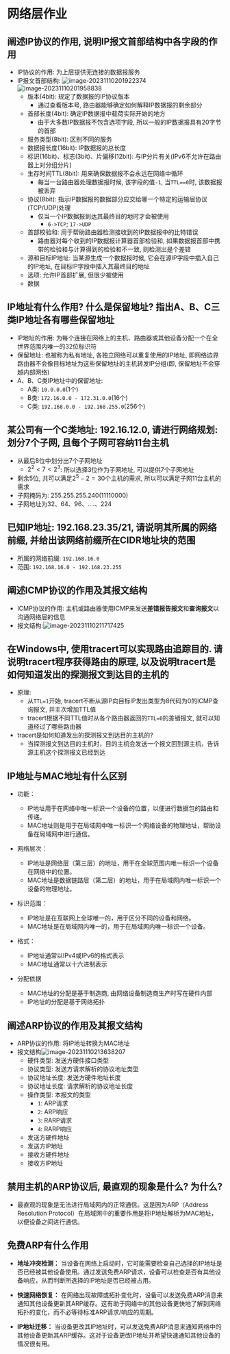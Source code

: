 # 网络层作业

## 阐述IP协议的作用, 说明IP报文首部结构中各字段的作用

- IP协议的作用: 为上层提供无连接的数据报服务
- IP报文首部结构: ![image-20231110201922374](https://jiunian-pic-1310185536.cos.ap-nanjing.myqcloud.com/picgo%2Fimage-20231110201922374.png)![image-20231110201958838](https://jiunian-pic-1310185536.cos.ap-nanjing.myqcloud.com/picgo%2Fimage-20231110201958838.png)
  - 版本(4bit): 规定了数据报的IP协议版本
    - 通过查看版本号, 路由器能够确定如何解释IP数据报的剩余部分
  - 首部长度(4bit): 确定IP数据报中载荷实际开始的地方
    - 由于大多数IP数据报不包含选项字段, 所以一般的IP数据报具有20字节的首部
  - 服务类型(8bit): 区别不同的服务
  - 数据报长度(16bit): IP数据报的总长度
  - 标识(16bit)、标志(3bit)、片偏移(12bit): 与IP分片有关(IPv6不允许在路由器上对分组分片)
  - 生存时间TTL(8bit): 用来确保数据报不会永远在网络中循环
    - 每当一台路由器处理数据报时候, 该字段的值`-1`, 当`TTL==0`时, 该数据报被丢弃
  - 协议(8bit): 指示IP数据报的数据部分应交给哪一个特定的运输层协议(TCP/UDP)处理
    - 仅当一个IP数据报到达其最终目的地时才会被使用
      - `6->TCP`; `17->UDP`
  - 首部校验和: 用于帮助路由器检测接收到的IP数据报中的比特错误
    - 路由器对每个收到的IP数据报计算器首部检验和, 如果数据报首部中携带的检验和与计算得到的检验和不一致, 则检测出是个差错
  - 源和目标IP地址: 当某源生成一个数据报时候, 它会在源IP字段中插入自己的IP地址, 在目标IP字段中插入其最终目的地址
  - 选项: 允许IP首部扩展, 但很少被使用
  - 数据

## IP地址有什么作用? 什么是保留地址? 指出A、B、C三类IP地址各有哪些保留地址

- IP地址的作用: 为每个连接在网络上的主机、路由器或其他设备分配一个在全世界范围内唯一的32位标识符
- 保留地址: 也被称为私有地址, 各独立网络可以重复使用的IP地址, 即网络边界路由器不会像目标地址为这些保留地址的主机转发IP分组(即, 保留地址不会穿越内部网络)
- A、B、C类IP地址中的保留地址:
  - A类: `10.0.0.0`(1个)
  - B类: `172.16.0.0 - 172.31.0.0`(16个)
  - C类: `192.168.0.0 - 192.168.255.0`(256个)

## 某公司有一个C类地址: 192.16.12.0, 请进行网络规划: 划分7个子网, 且每个子网可容纳11台主机

- 从最后8位中划分出7个子网地址
  - $2^2<7<2^3$: 所以选择3位作为子网地址, 可以提供7个子网地址
- 剩余5位, 共可以满足$2^{5}-2=30$个主机的需求, 所以可以满足子网11台主机的需求
- 子网掩码为: 255.255.255.240(11110000)
- 子网地址为32、64、96、....、224

## 已知IP地址: 192.168.23.35/21, 请说明其所属的网络前缀, 并给出该网络前缀所在CIDR地址块的范围

- 所属的网络前缀: `192.168.16.0`
- 范围: `192.168.16.0 - 192.168.23.255`

## 阐述ICMP协议的作用及其报文结构

- ICMP协议的作用: 主机或路由器使用ICMP来发送**差错报告报文**和**查询报文**以沟通网络层的信息
- 报文结构:![image-20231110211717425](https://jiunian-pic-1310185536.cos.ap-nanjing.myqcloud.com/picgo%2Fimage-20231110211717425.png)

## 在Windows中, 使用tracert可以实现路由追踪目的. 请说明tracert程序获得路由的原理, 以及说明tracert是如何知道发出的探测报文到达目的主机的

- 原理: 
  - 从`TTL=1`开始, tracert不断从源IP向目标IP发出类型为8代码为0的ICMP查询报文, 并主次增加TTL值
  - tracert根据不同TTL值时从各个路由器返回的`TTL=0`的差错报文, 就可以知道经过了哪些路由器
- tracert是如何知道发出的探测报文到达目的主机的? 
  - 当探测报文到达目的主机时，目的主机会发送一个报文回到源主机，告诉源主机这个探测报文已经到达

## IP地址与MAC地址有什么区别

- 功能：
  - IP地址用于在网络中唯一标识一个设备的位置，以便进行数据包的路由和传递。
  - MAC地址则是用于在局域网中唯一标识一个网络设备的物理地址，帮助设备在局域网中进行通信。

- 网络层次：
  - IP地址是网络层（第三层）的地址，用于在全球范围内唯一标识一个设备在网络中的位置。
  - MAC地址是数据链路层（第二层）的地址，用于在局域网内唯一标识一个设备的物理地址。

- 标识范围：
  - IP地址是在互联网上全球唯一的，用于区分不同的设备和网络。
  - MAC地址是在局域网内唯一的，用于在局域网内唯一标识一个设备。

- 格式：
  - IP地址通常以IPv4或IPv6的格式表示
  - MAC地址通常以十六进制表示
- 分配依据
  - MAC地址的分配是基于制造商, 由网络设备制造商生产时写在硬件内部
  - IP地址的分配是基于网络拓扑

## 阐述ARP协议的作用及其报文结构

- ARP协议的作用: 将IP地址转换为MAC地址
- 报文结构![image-20231110213638207](https://jiunian-pic-1310185536.cos.ap-nanjing.myqcloud.com/picgo%2Fimage-20231110213638207.png)
  - 硬件类型: 发送方硬件接口类型
  - 协议类型: 发送方请求解析的协议地址类型
  - 协议地址长度: 发送方硬件地址长度
  - 协议地址长度: 请求解析的协议地址长度
  - 操作类型: 本报文的类型
    - `1`: ARP请求
    - `2`: ARP响应
    - `3`: RARP请求
    - `4`: RARP响应
  - 发送方硬件地址
  - 发送方IP地址
  - 接收方硬件地址
  - 接收方IP地址

## 禁用主机的ARP协议后, 最直观的现象是什么? 为什么?

- 最直观的现象是无法进行局域网内的正常通信。这是因为ARP（Address Resolution Protocol）在局域网中的重要作用是将IP地址解析为MAC地址，以便设备之间进行通信。

## 免费ARP有什么作用

- **地址冲突检测：** 当设备在网络上启动时，它可能需要检查自己选择的IP地址是否已经被其他设备使用。通过发送免费ARP请求，设备可以检查是否有其他设备响应，从而判断所选择的IP地址是否已经被占用。

- **快速网络恢复：** 在网络出现故障或拓扑变化时，设备可以发送免费ARP消息来通知其他设备更新其ARP缓存。这有助于网络中的其他设备更快地了解到网络拓扑的变化，而不必等待标准ARP请求/响应的周期。

- **IP地址迁移：** 当设备更改其IP地址时，可以发送免费ARP消息来通知网络中的其他设备更新其ARP缓存。这对于设备更改IP地址并希望快速通知其他设备的情况很有用。
